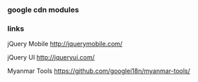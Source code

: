 ### google cdn modules

### links

jQuery Mobile
http://jquerymobile.com/
<link rel="stylesheet" href="https://ajax.googleapis.com/ajax/libs/jquerymobile/1.4.5/jquery.mobile.min.css">
<script src="https://ajax.googleapis.com/ajax/libs/jquerymobile/1.4.5/jquery.mobile.min.js"></script>

jQuery UI
http://jqueryui.com/
<link rel="stylesheet" href="https://ajax.googleapis.com/ajax/libs/jqueryui/1.12.1/themes/smoothness/jquery-ui.css">
<script src="https://ajax.googleapis.com/ajax/libs/jqueryui/1.12.1/jquery-ui.min.js"></script>

Myanmar Tools
https://github.com/googlei18n/myanmar-tools/
<script src="https://ajax.googleapis.com/ajax/libs/myanmar-tools/1.1.0/zawgyi_detector.min.js"></script>
<script src="https://ajax.googleapis.com/ajax/libs/myanmar-tools/1.1.0/zawgyi_converter.min.js"></script>
